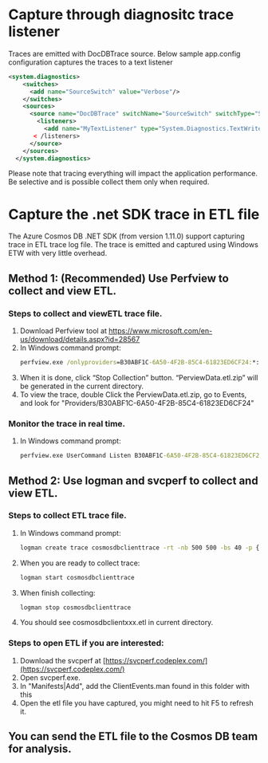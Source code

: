 # Capture through diagnositc trace listener
Traces are emitted with DocDBTrace source. Below sample app.config configuration captures the traces to a text listener

```xml
<system.diagnostics>
    <switches>
      <add name="SourceSwitch" value="Verbose"/>
    </switches>
    <sources>
      <source name="DocDBTrace" switchName="SourceSwitch" switchType="System.Diagnostics.SourceSwitch" >
        <listeners>
          <add name="MyTextListener" type="System.Diagnostics.TextWriterTraceListener" traceOutputOptions="DateTime,ProcessId,ThreadId" initializeData="CosmosDBTrace.txt"></add>
       < /listeners>
      </source>
    </sources>
  </system.diagnostics> 
```

Please note that tracing everything will impact the application performance. Be selective and is possible collect them only when required. 


# Capture the .net SDK trace in ETL file

The Azure Cosmos DB .NET SDK (from version 1.11.0) support capturing trace in ETL trace log file. The trace is emitted and captured using Windows ETW with very little overhead.

## Method 1: (Recommended) Use Perfview to collect and view ETL.

### Steps to collect and viewETL trace file.

1. Download Perfview tool at  https://www.microsoft.com/en-us/download/details.aspx?id=28567
2. In Windows command prompt:
   ```cmd
   perfview.exe /onlyproviders=B30ABF1C-6A50-4F2B-85C4-61823ED6CF24:*:0  collect
   ```
3. When it is done, click  “Stop Collection” button.  “PerviewData.etl.zip” will be generated in the current directory.
4. To view the trace,  double Click the PerviewData.etl.zip, go to Events, and look for "Providers/B30ABF1C-6A50-4F2B-85C4-61823ED6CF24"

### Monitor the trace in real time.

1. In Windows command prompt:
   ```cmd
   perfview.exe UserCommand Listen B30ABF1C-6A50-4F2B-85C4-61823ED6CF24:*:0
   ```
## Method 2: Use logman and svcperf to collect and view ETL.

### Steps to collect ETL trace file.

1. In Windows command prompt:
   ```cmd
   logman create trace cosmosdbclienttrace -rt -nb 500 500 -bs 40 -p {B30ABF1C-6A50-4F2B-85C4-61823ED6CF24} -o cosmosdbclient.etl -ft 10
   ```
2. When you are ready to collect trace:
   ```cmd
   logman start cosmosdbclienttrace
   ```
3. When finish collecting:
   ```cmd
   logman stop cosmosdbclienttrace
   ```
4. You should see cosmosdbclientxxx.etl in current directory.

### Steps to open ETL if you are interested:
 1.  Download the svcperf at [https://svcperf.codeplex.com/](https://svcperf.codeplex.com/)
 2.  Open svcperf.exe.
 3.  In "Manifests|Add", add the ClientEvents.man found in this folder with this 
 4.  Open the etl file you have captured, you might need to hit F5 to refresh it.

## You can send the ETL file to the Cosmos DB team for analysis. 
